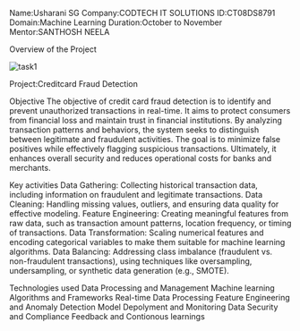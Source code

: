 Name:Usharani SG
Company:CODTECH IT SOLUTIONS
ID:CT08DS8791
Domain:Machine Learning
Duration:October to November
Mentor:SANTHOSH NEELA

Overview of the Project


![task1](https://github.com/user-attachments/assets/469cc253-0055-4104-a626-635938b215a1)

Project:Creditcard Fraud Detection

Objective 
The objective of credit card fraud detection is to identify and prevent unauthorized transactions in real-time. It aims to protect consumers from financial loss and maintain trust in financial institutions. By analyzing transaction patterns and behaviors, the system seeks to distinguish between legitimate and fraudulent activities. The goal is to minimize false positives while effectively flagging suspicious transactions. Ultimately, it enhances overall security and reduces operational costs for banks and merchants.

Key activities 
Data Gathering: Collecting historical transaction data, including information on fraudulent and legitimate transactions. Data Cleaning: Handling missing values, outliers, and ensuring data quality for effective modeling. 
Feature Engineering: Creating meaningful features from raw data, such as transaction amount patterns, location frequency, or timing of transactions. 
Data Transformation: Scaling numerical features and encoding categorical variables to make them suitable for machine learning algorithms. 
Data Balancing: Addressing class imbalance (fraudulent vs. non-fraudulent transactions), using techniques like oversampling, undersampling, or synthetic data generation (e.g., SMOTE).

Technologies used
Data Processing and Management Machine learning Algorithms and Frameworks Real-time Data Processing Feature Engineering and Anomaly Detection Model Depolyment and Monitoring Data Security and Compliance Feedback and Contionous learnings

